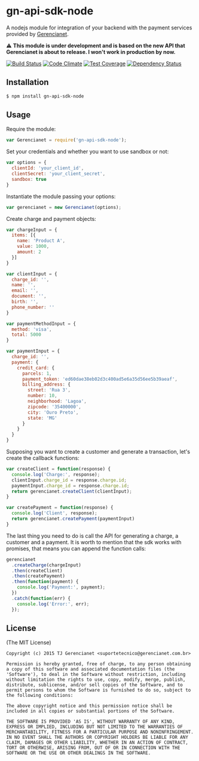 # gn-api-sdk-node

A nodejs module for integration of your backend with the payment services
provided by [Gerencianet](http://gerencianet.com.br).

:warning: **This module is under development and is based on the new API that Gerencianet is about to release. I won't work in production by now.**

[![Build Status](https://travis-ci.org/franciscotfmc/gn-api-sdk-node.svg?branch=master)](https://travis-ci.org/franciscotfmc/gn-api-sdk-node)
[![Code Climate](https://codeclimate.com/github/franciscotfmc/gn-sdk-api-node/badges/gpa.svg)](https://codeclimate.com/github/franciscotfmc/gn-sdk-api-node)
[![Test Coverage](https://codeclimate.com/github/franciscotfmc/gn-sdk-api-node/badges/coverage.svg)](https://codeclimate.com/github/franciscotfmc/gn-sdk-api-node)
[![Dependency Status](https://david-dm.org/franciscotfmc/gn-api-sdk-node.svg)](https://david-dm.org/franciscotfmc/gn-api-sdk-node)

## Installation

```bash
$ npm install gn-api-sdk-node
```

## Usage

Require the module:

```js
var Gerencianet = require('gn-api-sdk-node');
```

Set your credentials and whether you want to use sandbox or not:

```js
var options = {
  clientId: 'your_client_id',
  clientSecret: 'your_client_secret',
  sandbox: true
}
```

Instantiate the module passing your options:

```js
var gerencianet = new Gerencianet(options);
```

Create charge and payment objects:

```js
var chargeInput = {
  items: [{
    name: 'Product A',
    value: 1000,
    amount: 2
  }]
}

var clientInput = {
  charge_id: '',
  name: '',
  email: '',
  document: '',
  birth: '',
  phone_number: ''
}

var paymentMethodInput = {
  method: 'visa',
  total: 5000
}

var paymentInput = {
  charge_id: '',
  payment: {
    credit_card: {
      parcels: 1,
      payment_token: 'ed60dae38eb02d3c400ad5e6a35d56ee5b39aeaf',
      billing_address: {
        street: 'Rua 3',
        number: 10,
        neighborhood: 'Lagoa',
        zipcode: '35400000',
        city: 'Ouro Preto',
        state: 'MG'
      }
    }
  }
}
```

Supposing you want to create a customer and generate a transaction, let's
create the callback functions:

```js
var createClient = function(response) {
  console.log('Charge:', response);
  clientInput.charge_id = response.charge.id;
  paymentInput.charge_id = response.charge.id;
  return gerencianet.createClient(clientInput);
}

var createPayment = function(response) {
  console.log('Client', response);
  return gerencianet.createPayment(paymentInput)
}
```

The last thing you need to do is call the API for generating a charge, a customer and a payment. It is worth to mention
that the sdk works with promises, that means you can append the function calls:

```js
gerencianet
  .createCharge(chargeInput)
  .then(createClient)
  .then(createPayment)
  .then(function(payment) {
    console.log('Payment:', payment);
  })
  .catch(function(err) {
    console.log('Error:', err);
  });
```

## License

(The MIT License)

    Copyright (c) 2015 TJ Gerencianet <suportetecnico@gerencianet.com.br>

    Permission is hereby granted, free of charge, to any person obtaining
    a copy of this software and associated documentation files (the
    'Software'), to deal in the Software without restriction, including
    without limitation the rights to use, copy, modify, merge, publish,
    distribute, sublicense, and/or sell copies of the Software, and to
    permit persons to whom the Software is furnished to do so, subject to
    the following conditions:

    The above copyright notice and this permission notice shall be
    included in all copies or substantial portions of the Software.

    THE SOFTWARE IS PROVIDED 'AS IS', WITHOUT WARRANTY OF ANY KIND,
    EXPRESS OR IMPLIED, INCLUDING BUT NOT LIMITED TO THE WARRANTIES OF
    MERCHANTABILITY, FITNESS FOR A PARTICULAR PURPOSE AND NONINFRINGEMENT.
    IN NO EVENT SHALL THE AUTHORS OR COPYRIGHT HOLDERS BE LIABLE FOR ANY
    CLAIM, DAMAGES OR OTHER LIABILITY, WHETHER IN AN ACTION OF CONTRACT,
    TORT OR OTHERWISE, ARISING FROM, OUT OF OR IN CONNECTION WITH THE
    SOFTWARE OR THE USE OR OTHER DEALINGS IN THE SOFTWARE.